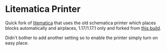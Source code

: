 Litematica Printer
==============
Quick fork of [litematica](https://github.com/maruohon/litematica) that uses the old schematica printer which places blocks automatically and airplaces, 1.17/1.17.1 only and forked from [this build](https://github.com/maruohon/litematica/commit/79c6efedbe1acc6d6a3b08ad8094f0b32990285b).

Didn't bother to add another setting so to enable the printer simply turn on easy place.

